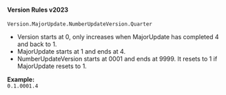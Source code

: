 #### Version Rules v2023

`Version.MajorUpdate.NumberUpdateVersion.Quarter`

- Version starts at 0, only increases when MajorUpdate has completed 4 and back to 1.
- MajorUpdate starts at 1 and ends at 4.
- NumberUpdateVersion starts at 0001 and ends at 9999. It resets to 1 if MajorUpdate resets to 1.

**Example:**  
`0.1.0001.4`

